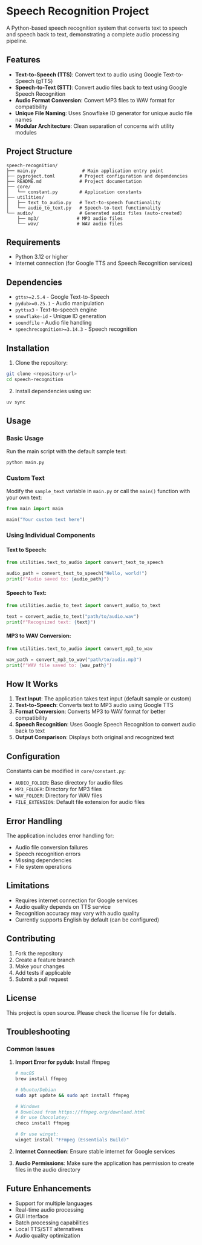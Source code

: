 # Speech Recognition Project

A Python-based speech recognition system that converts text to speech and speech back to text, demonstrating a complete audio processing pipeline.

## Features

- **Text-to-Speech (TTS)**: Convert text to audio using Google Text-to-Speech (gTTS)
- **Speech-to-Text (STT)**: Convert audio files back to text using Google Speech Recognition
- **Audio Format Conversion**: Convert MP3 files to WAV format for compatibility
- **Unique File Naming**: Uses Snowflake ID generator for unique audio file names
- **Modular Architecture**: Clean separation of concerns with utility modules

## Project Structure

```
speech-recognition/
├── main.py                 # Main application entry point
├── pyproject.toml         # Project configuration and dependencies
├── README.md              # Project documentation
├── core/
│   └── constant.py        # Application constants
├── utilities/
│   ├── text_to_audio.py   # Text-to-speech functionality
│   └── audio_to_text.py   # Speech-to-text functionality
└── audio/                 # Generated audio files (auto-created)
    ├── mp3/              # MP3 audio files
    └── wav/              # WAV audio files
```

## Requirements

- Python 3.12 or higher
- Internet connection (for Google TTS and Speech Recognition services)

## Dependencies

- `gtts>=2.5.4` - Google Text-to-Speech
- `pydub>=0.25.1` - Audio manipulation
- `pyttsx3` - Text-to-speech engine
- `snowflake-id` - Unique ID generation
- `soundfile` - Audio file handling
- `speechrecognition>=3.14.3` - Speech recognition

## Installation

1. Clone the repository:

```bash
git clone <repository-url>
cd speech-recognition
```

2. Install dependencies using uv:

```bash
uv sync
```

## Usage

### Basic Usage

Run the main script with the default sample text:

```bash
python main.py
```

### Custom Text

Modify the `sample_text` variable in `main.py` or call the `main()` function with your own text:

```python
from main import main

main("Your custom text here")
```

### Using Individual Components

#### Text to Speech:

```python
from utilities.text_to_audio import convert_text_to_speech

audio_path = convert_text_to_speech("Hello, world!")
print(f"Audio saved to: {audio_path}")
```

#### Speech to Text:

```python
from utilities.audio_to_text import convert_audio_to_text

text = convert_audio_to_text("path/to/audio.wav")
print(f"Recognized text: {text}")
```

#### MP3 to WAV Conversion:

```python
from utilities.text_to_audio import convert_mp3_to_wav

wav_path = convert_mp3_to_wav("path/to/audio.mp3")
print(f"WAV file saved to: {wav_path}")
```

## How It Works

1. **Text Input**: The application takes text input (default sample or custom)
2. **Text-to-Speech**: Converts text to MP3 audio using Google TTS
3. **Format Conversion**: Converts MP3 to WAV format for better compatibility
4. **Speech Recognition**: Uses Google Speech Recognition to convert audio back to text
5. **Output Comparison**: Displays both original and recognized text

## Configuration

Constants can be modified in `core/constant.py`:

- `AUDIO_FOLDER`: Base directory for audio files
- `MP3_FOLDER`: Directory for MP3 files
- `WAV_FOLDER`: Directory for WAV files
- `FILE_EXTENSION`: Default file extension for audio files

## Error Handling

The application includes error handling for:

- Audio file conversion failures
- Speech recognition errors
- Missing dependencies
- File system operations

## Limitations

- Requires internet connection for Google services
- Audio quality depends on TTS service
- Recognition accuracy may vary with audio quality
- Currently supports English by default (can be configured)

## Contributing

1. Fork the repository
2. Create a feature branch
3. Make your changes
4. Add tests if applicable
5. Submit a pull request

## License

This project is open source. Please check the license file for details.

## Troubleshooting

### Common Issues

1. **Import Error for pydub**: Install ffmpeg

   ```bash
   # macOS
   brew install ffmpeg

   # Ubuntu/Debian
   sudo apt update && sudo apt install ffmpeg

   # Windows
   # Download from https://ffmpeg.org/download.html
   # Or use Chocolatey:
   choco install ffmpeg

   # Or use winget:
   winget install "FFmpeg (Essentials Build)"
   ```

2. **Internet Connection**: Ensure stable internet for Google services

3. **Audio Permissions**: Make sure the application has permission to create files in the audio directory

## Future Enhancements

- Support for multiple languages
- Real-time audio processing
- GUI interface
- Batch processing capabilities
- Local TTS/STT alternatives
- Audio quality optimization
